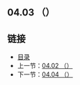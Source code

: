 ## 04.03 （）


## 链接
* [目录](https://github.com/alpha2018/go-zh/blob/master/tour/directory.md)
* 上一节：[04.02 （）](https://github.com/alpha2018/go-zh/blob/master/tour/04.02.md)
* 下一节：[04.04 （）](https://github.com/alpha2018/go-zh/blob/master/tour/04.04.md)
